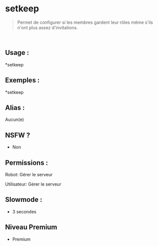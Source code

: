 # setkeep

> Permet de configurer si les membres gardent leur rôles même s'ils n'ont plus assez d'invitations.

<br>

## Usage :

*setkeep

## Exemples :

*setkeep

## Alias :

Aucun(e)

## NSFW ?

- Non

## Permissions :

Robot: Gérer le serveur
<br>

Utilisateur: Gérer le serveur

## Slowmode :

- 3 secondes

## Niveau Premium

- Premium